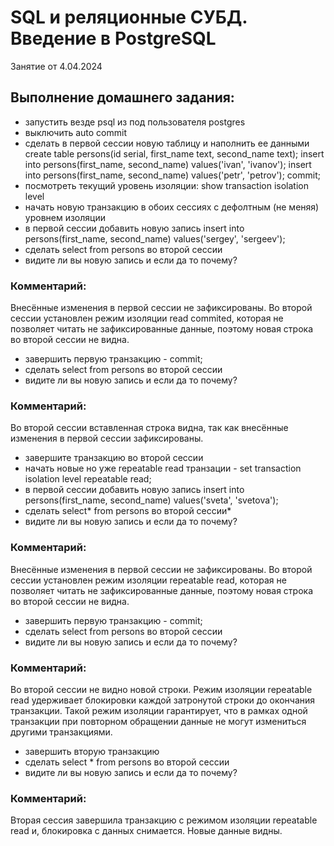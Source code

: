 # SQL и реляционные СУБД. Введение в PostgreSQL 

Занятие от 4.04.2024

## Выполнение домашнего задания:

 - запустить везде psql из под пользователя postgres
 - выключить auto commit
 - сделать в первой сессии новую таблицу и наполнить ее данными create table persons(id serial, first_name text, second_name text); insert into persons(first_name, second_name) values('ivan', 'ivanov'); insert into persons(first_name, second_name) values('petr', 'petrov'); commit;
 - посмотреть текущий уровень изоляции: show transaction isolation level
 - начать новую транзакцию в обоих сессиях с дефолтным (не меняя) уровнем изоляции
 - в первой сессии добавить новую запись insert into persons(first_name, second_name) values('sergey', 'sergeev');
 - сделать select from persons во второй сессии
 - видите ли вы новую запись и если да то почему?

 ### Комментарий:
Внесённые изменения в первой сессии не зафиксированы. Во второй сессии установлен режим изоляции read commited, которая не позволяет читать не зафиксированные данные, поэтому новая строка во второй сессии не видна.

 - завершить первую транзакцию - commit;
 - сделать select from persons во второй сессии
 - видите ли вы новую запись и если да то почему?

  ### Комментарий:

Во второй сессии вставленная строка видна, так как внесённые изменения в первой сессии зафиксированы.

 - завершите транзакцию во второй сессии
 - начать новые но уже repeatable read транзации - set transaction isolation level repeatable read;
 - в первой сессии добавить новую запись insert into persons(first_name, second_name) values('sveta', 'svetova');
 - сделать select* from persons во второй сессии*
 - видите ли вы новую запись и если да то почему?

  ### Комментарий:

Внесённые изменения в первой сессии не зафиксированы. Во второй сессии установлен режим изоляции repeatable read, которая не позволяет читать не зафиксированные данные, поэтому новая строка во второй сессии не видна.

 - завершить первую транзакцию - commit;
 - сделать select from persons во второй сессии
 - видите ли вы новую запись и если да то почему?

  ### Комментарий:

Во второй сессии не видно новой строки. Режим изоляции repeatable read удерживает блокировки каждой затронутой строки до окончания транзакции. Такой режим изоляции гарантирует, что в рамках одной транзакции при повторном обращении данные не могут измениться другими транзакциями.

 - завершить вторую транзакцию
 - сделать select * from persons во второй сессии
 - видите ли вы новую запись и если да то почему?

  ### Комментарий:

Вторая сессия завершила транзакцию с режимом изоляции repeatable read и, блокировка с данных снимается. Новые данные видны.
